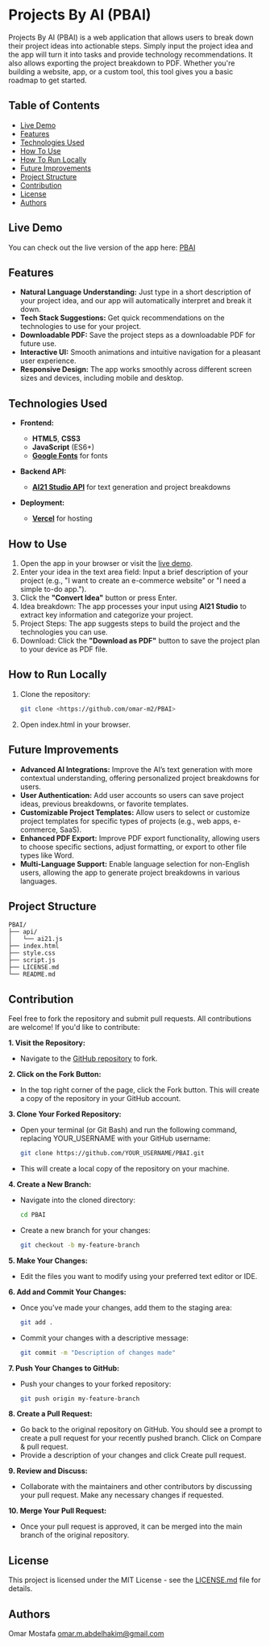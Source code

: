 # Projects By AI (PBAI)

Projects By AI (PBAI) is a web application that allows users to break down their project ideas into actionable steps. Simply input the project idea and the app will turn it into tasks and provide technology recommendations. It also allows exporting the project breakdown to PDF. Whether you're building a website, app, or a custom tool, this tool gives you a basic roadmap to get started.

## Table of Contents

* [Live Demo](#live-demo)
* [Features](#features)
* [Technologies Used](#technologies-used)
* [How To Use](#how-to-use)
* [How To Run Locally](#how-to-run-locally)
* [Future Improvements](#future-improvements)
* [Project Structure](#project-structure)
* [Contribution](#contribution)
* [License](#license)
* [Authors](#authors)

## Live Demo

You can check out the live version of the app here: [PBAI](https://pbai-xi.vercel.app/)

## Features

* **Natural Language Understanding:** Just type in a short description of your project idea, and our app will automatically interpret and break it down.
* **Tech Stack Suggestions:** Get quick recommendations on the technologies to use for your project.
* **Downloadable PDF:** Save the project steps as a downloadable PDF for future use.
* **Interactive UI:** Smooth animations and intuitive navigation for a pleasant user experience.
* **Responsive Design:** The app works smoothly across different screen sizes and devices, including mobile and desktop.

## Technologies Used

* **Frontend:**

  * **HTML5**, **CSS3**
  * **JavaScript** (ES6+)
  * [**Google Fonts**](https://fonts.google.com/) for fonts

* **Backend API:**

  * [**AI21 Studio API**](https://www.ai21.com/) for text generation and project breakdowns

* **Deployment:**
  * [**Vercel**](https://vercel.com/) for hosting

## How to Use

1. Open the app in your browser or visit the [live demo](https://pbai-xi.vercel.app/).
2. Enter your idea in the text area field: Input a brief description of your project (e.g., "I want to create an e-commerce website" or "I need a simple to-do app.").
3. Click the **"Convert Idea"** button or press Enter.
4. Idea breakdown: The app processes your input using **AI21 Studio** to extract key information and categorize your project.
5. Project Steps: The app suggests steps to build the project and the technologies you can use.
6. Download: Click the **"Download as PDF"** button to save the project plan to your device as PDF file.

## How to Run Locally

1. Clone the repository:

    ```bash
    git clone <https://github.com/omar-m2/PBAI>
    ```

2. Open index.html in your browser.

## Future Improvements

* **Advanced AI Integrations:** Improve the AI’s text generation with more contextual understanding, offering personalized project breakdowns for users.
* **User Authentication:** Add user accounts so users can save project ideas, previous breakdowns, or favorite templates.
* **Customizable Project Templates:** Allow users to select or customize project templates for specific types of projects (e.g., web apps, e-commerce, SaaS).
* **Enhanced PDF Export:** Improve PDF export functionality, allowing users to choose specific sections, adjust formatting, or export to other file types like Word.
* **Multi-Language Support:** Enable language selection for non-English users, allowing the app to generate project breakdowns in various languages.

## Project Structure

    PBAI/
    ├── api/
    │   └── ai21.js
    ├── index.html
    ├── style.css
    ├── script.js
    ├── LICENSE.md
    └── README.md

## Contribution

Feel free to fork the repository and submit pull requests. All contributions are welcome! If you'd like to contribute:

**1. Visit the Repository:**

* Navigate to the [GitHub repository](https://github.com/omar-m2/PBAI) to fork.

**2. Click on the Fork Button:**

* In the top right corner of the page, click the Fork button. This will create a copy of the repository in your GitHub account.

**3. Clone Your Forked Repository:**

* Open your terminal (or Git Bash) and run the following command, replacing YOUR_USERNAME with your GitHub username:

    ```bash
    git clone https://github.com/YOUR_USERNAME/PBAI.git
    ```

* This will create a local copy of the repository on your machine.

**4. Create a New Branch:**

* Navigate into the cloned directory:

    ```bash
    cd PBAI
    ```

* Create a new branch for your changes:

    ```bash
    git checkout -b my-feature-branch
    ```

**5. Make Your Changes:**

* Edit the files you want to modify using your preferred text editor or IDE.

**6. Add and Commit Your Changes:**

* Once you've made your changes, add them to the staging area:

    ```bash
    git add .
    ```

* Commit your changes with a descriptive message:

    ```bash
    git commit -m "Description of changes made"
    ```

**7. Push Your Changes to GitHub:**

* Push your changes to your forked repository:

    ```bash
    git push origin my-feature-branch
    ```

**8. Create a Pull Request:**

* Go back to the original repository on GitHub. You should see a prompt to create a pull request for your recently pushed branch. Click on Compare & pull request.
* Provide a description of your changes and click Create pull request.

**9. Review and Discuss:**

* Collaborate with the maintainers and other contributors by discussing your pull request. Make any necessary changes if requested.

**10. Merge Your Pull Request:**

* Once your pull request is approved, it can be merged into the main branch of the original repository.

## License

This project is licensed under the MIT License - see the [LICENSE.md](LICENSE.md) file for details.

## Authors

Omar Mostafa <omar.m.abdelhakim@gmail.com>
